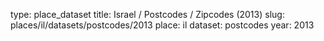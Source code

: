 type: place_dataset
title: Israel / Postcodes / Zipcodes (2013)
slug: places/il/datasets/postcodes/2013
place: il
dataset: postcodes
year: 2013
